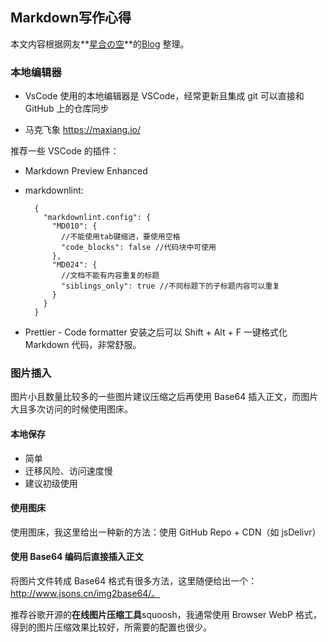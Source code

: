 ## Markdown写作心得

本文内容根据网友**[星合の空](https://wu-kan.cn/#/)**的[Blog](https://wu-kan.cn/_posts/2020-01-18-Markdown写作心得/) 整理。


### 本地编辑器

- VsCode
	使用的本地编辑器是 VSCode，经常更新且集成 git 可以直接和 GitHub 上的仓库同步

- 马克飞象
    https://maxiang.io/
	

推荐一些 VSCode 的插件：

- Markdown Preview Enhanced

- markdownlint:

		{
		  "markdownlint.config": {
		    "MD010": {
		      //不能使用tab键缩进，要使用空格
		      "code_blocks": false //代码块中可使用
		    },
		    "MD024": {
		      //文档不能有内容重复的标题
		      "siblings_only": true //不同标题下的子标题内容可以重复
		    }
		  }
		}

- Prettier - Code formatter
	安装之后可以 Shift + Alt + F 一键格式化 Markdown 代码，非常舒服。

### 图片插入

图片小且数量比较多的一些图片建议压缩之后再使用 Base64 插入正文，而图片大且多次访问的时候使用图床。

#### 本地保存
-  简单
-  迁移风险、访问速度慢
-  建议初级使用

#### 使用图床

使用图床，我这里给出一种新的方法：使用 GitHub Repo + CDN（如 jsDelivr）

#### 使用 Base64 编码后直接插入正文

将图片文件转成 Base64 格式有很多方法，这里随便给出一个：http://www.jsons.cn/img2base64/。

推荐谷歌开源的**在线图片压缩工具**squoosh，我通常使用 Browser WebP 格式，得到的图片压缩效果比较好，所需要的配置也很少。

